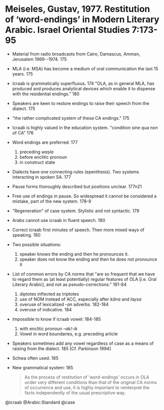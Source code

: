 # Meiseles, Gustav, 1977. Restitution of ‘word-endings’ in Modern Literary Arabic.  Israel Oriental Studies 7:173-95

- Material from radio broadcasts from Cairo, Damascus, Amman, Jerusalem 1969--1974. 175

- MLA (i.e. MSA) has become a medium of oral communication the last 15 years. 175

- Icraab is grammatically superfluous. 174 "OLA, as in general MLA, has produced and produces analytical devices which enable it to dispense with the residential endings." 180

- Speakers are keen to restore endings to raise their speech from the dialect. 175

- "the rather complicated system of these CA endings." 175

- Icraab is highly valued in the education system. "condition sine qua non of CA" 176

- Word endings are preferred: 177 
  1. preceding *waṣla*
  2. before enclitic pronoun
  3. in construct state

- Dialects have one connecting rules (epenthesis). Two systems interacting in spoken SA. 177

- Pause forms thoroughly described but positions unclear. 177n21

- Free use of endings in pause. So widespread it cannot be considered a mistake, part of the new system. 178-9

- "Regeneration" of case system. Stylistic and not syntactic. 179

- Arabs cannot use icraab in fluent speech. 180

- Correct icraab first minutes of speech. Then more mixed ways of speaking. 180

- Two possible situations: 
  1. speaker knows the ending and then he pronounces it. 
  2. speaker does not know the ending and then he does not pronounce it

- List of common errors by CA norms that "are so frequent that we have to regard them as (at least potentially) regular features of OLA [i.e. Oral Literary Arabic], and not as pseudo-corrections." 181-84
  1. diptotes inflected as triptotes 
  2. use of NOM instead of ACC, especially after *kāna* and *laysa* 
  3. overuse of lexicalized *-an* adverbs. 182-184
  4. overuse of indicative. 184

- Impossible to know if icraab vowel: 184-185
  1. with enclitic pronoun –*ak*/*-ik*
  2. Vowel in word boundaries, e.g. preceding article

- Speakers sometimes add any vowel regardless of case as a means of raising from the dialect. 185 [Cf. Parkinson 1994]

- Schwa often used. 185

- New grammatical system: 185 

  > As the process of restitution of 'word-endings' occurs in OLA under very different conditions than that of the original CA norms of occurrence and use, it is highly important to reinterpret the facts independently of the usual prescriptive way. 

@icraab
@Arabic:Standard
@case
